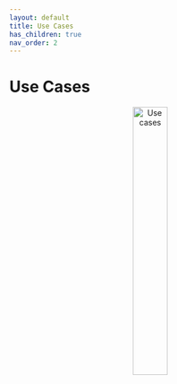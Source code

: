 ```yaml
---
layout: default
title: Use Cases
has_children: true
nav_order: 2
---
```


# Use Cases

<center>
    <a href="http://www.plantuml.com/plantuml/proxy?cache=no&src=https://raw.githubusercontent.com/orion-services/talk/dev/docs/usecases/useCases.puml">
        <img src="http://www.plantuml.com/plantuml/proxy?cache=no&src=https://raw.githubusercontent.com/orion-services/talk/dev/docs/usecases/useCases.puml" alt="Use cases" width="35%" height="35%"/>
    </a>
</center>